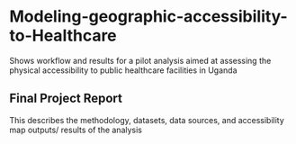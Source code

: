 # Modeling-geographic-accessibility-to-Healthcare
Shows workflow and results for a pilot analysis aimed at assessing the physical accessibility to public healthcare facilities in Uganda
## Final Project Report
This describes the methodology, datasets, data sources, and accessibility map outputs/ results of the analysis
